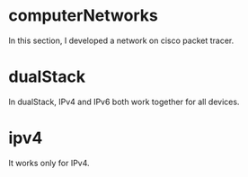 # computerNetworks
In this section, I developed a network on cisco packet tracer. 

# dualStack

In dualStack, IPv4 and IPv6 both work together for all devices.

# ipv4

It works only for IPv4.
